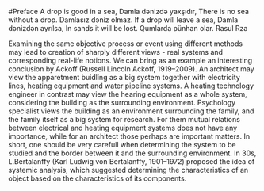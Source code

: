 #Preface
A drop is good in a sea, Damla dənizdə yaxşıdır,
There is no sea without a drop. Damlasız dəniz olmaz.
If a drop will leave a sea, Damla dənizdən ayrılsa,
In sands it will be lost. Qumlarda pünhan olar.
Rasul Rza

Examining the same objective process or event using different methods may lead to creation of sharply different views - real systems and corresponding real-life notions. 
We can bring as an example an interesting conclusion by Ackoff (Russell Lincoln Ackoff, 1919–2009). An architect may view the apparetment buidling as a big system together with electricity lines, heating equipment and water pipeline systems. A heating technology engineer in contrast may view the hearing equipment as a whole system, considering the building as the surrounding environment. Psychology specialist views the building as an environment surrounding the family, and the family itself as a big system for research. For them mutual relations between electrical and heating equipment systems does not have any importance, while for an architect those perhaps are important matters. In short, one should be very carefull when determining the system to be studied and the border between it and the surrounding environment.
In 30s, L.Bertalanffy (Karl Ludwig von Bertalanffy, 1901–1972) proposed the idea of systemic analysis, which suggested determining the characteristics of an object based on the characteristics of its components.   
